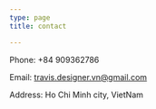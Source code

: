 ```yaml
---
type: page
title: contact

---
```

Phone: +84 909362786

Email: travis.designer.vn@gmail.com

Address: Ho Chi Minh city, VietNam